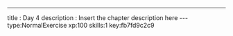 ---
title       : Day 4
description : Insert the chapter description here
--- type:NormalExercise xp:100 skills:1 key:fb7fd9c2c9